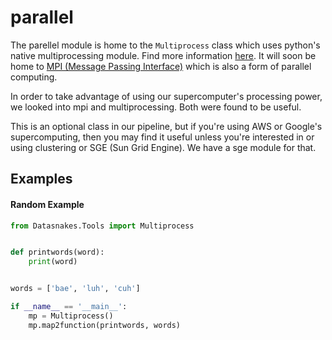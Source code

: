 parallel
=============
The parellel module is home to the `Multiprocess` class which uses python's native multiprocessing
module. Find more information [here](https://docs.python.org/3.6/library/multiprocessing.html). It will
soon be home to [MPI (Message Passing Interface)](http://mpi4py.readthedocs.io/en/stable/) which is also a form of parallel computing.

In order to take advantage of using our supercomputer's processing power, we
looked into mpi and multiprocessing. Both were found to be useful.

This is an optional class in our pipeline, but if you're using AWS or Google's
supercomputing, then you may find it useful unless you're interested in or
using clustering or SGE (Sun Grid Engine). We have a sge module for that.

Examples
------

#### Random Example

```python
from Datasnakes.Tools import Multiprocess


def printwords(word):
    print(word)


words = ['bae', 'luh', 'cuh']

if __name__ == '__main__':
    mp = Multiprocess()
    mp.map2function(printwords, words)
```
